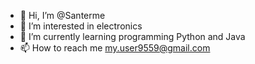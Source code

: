 - 👋 Hi, I’m @Santerme
- 👀 I’m interested in electronics 
- 🌱 I’m currently learning programming Python and Java
- 📫 How to reach me my.user9559@gmail.com

<!---
Santerme/Santerme is a ✨ special ✨ repository because its `README.md` (this file) appears on your GitHub profile.
You can click the Preview link to take a look at your changes.
--->
